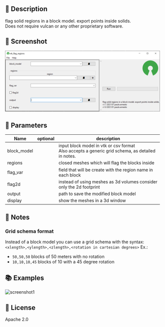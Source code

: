 ## 📌 Description
flag solid regions in a block model. export points inside solids.  
Does not require vulcan or any other proprietary software.  
## 📸 Screenshot
![screenshot1](https://github.com/pemn/assets/blob/main/vtk_flag_regions1.png?raw=true)  
## 📝 Parameters
|Name|optional|description|
|---|---|---------|
block_model||input block model in vtk or csv format<br/>Also accepts a generic grid schema, as detailed in notes.
regions||closed meshes which will flag the blocks inside
flag_var||field that will be create with the region name in each block
flag2d||instead of using meshes as 3d volumes consider only the 2d footprint
output||path to save the modified block model
display||show the meshes in a 3d window
## 📓 Notes
### Grid schema format
Instead of a block model you can use a grid schema with the syntax:  
`<xlength>,<ylength>,<zlength>,<rotation in cartesian degrees>`
Ex.:
 * `50,50,50` blocks of 50 meters with no rotation
 * `10,10,10,45` blocks of 10 with a 45 degree rotation  

## 📚 Examples
![screenshot1](https://github.com/pemn/assets/blob/main/vtk_flag_regions2.png?raw=true)  
## 💎 License
Apache 2.0
